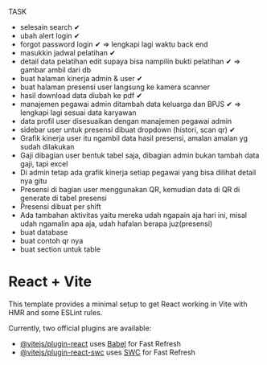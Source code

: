 TASK

- selesain search ✔
- ubah alert login ✔
- forgot password login ✔ => lengkapi lagi waktu back end
- masukkin jadwal pelatihan ✔
- detail data pelatihan edit supaya bisa nampilin bukti pelatihan ✔ => gambar ambil dari db
- buat halaman kinerja admin & user ✔
- buat halaman presensi user langsung ke kamera scanner
- hasil download data diubah ke pdf ✔
- manajemen pegawai admin ditambah data keluarga dan BPJS ✔ => lengkapi lagi sesuai data karyawan
- data profil user disesuaikan dengan manajemen pegawai admin 
- sidebar user untuk presensi dibuat dropdown (histori, scan qr) ✔
- Grafik kinerja user itu ngambil data hasil presensi, amalan amalan yg sudah dilakukan
- Gaji dibagian user bentuk tabel saja, dibagian admin bukan tambah data gaji, tapi excel
- Di admin tetap ada grafik kinerja setiap pegawai yang bisa dilihat detail nya gitu
- Presensi di bagian user menggunakan QR, kemudian data di QR di generate di tabel presensi
- Presensi dibuat per shift
- Ada tambahan aktivitas yaitu mereka udah ngapain aja hari ini, misal udah ngamalin apa aja, udah hafalan berapa juz(presensi)
- buat database
- buat contoh qr nya
- buat section untuk table



# React + Vite

This template provides a minimal setup to get React working in Vite with HMR and some ESLint rules.

Currently, two official plugins are available:

- [@vitejs/plugin-react](https://github.com/vitejs/vite-plugin-react/blob/main/packages/plugin-react/README.md) uses [Babel](https://babeljs.io/) for Fast Refresh
- [@vitejs/plugin-react-swc](https://github.com/vitejs/vite-plugin-react-swc) uses [SWC](https://swc.rs/) for Fast Refresh
